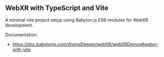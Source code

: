 ## WebXR with TypeScript and Vite
A minimal vite project setup using Babylon.js ES6 modules for WebXR development.

Documentation:

 * https://doc.babylonjs.com/divingDeeper/webXR/webXRDemos#webxr-with-vite

